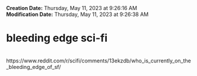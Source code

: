 <div><b>Creation Date:</b> Thursday, May 11, 2023 at 9:26:16 AM<br></div>
<div><b>Modification Date:</b> Thursday, May 11, 2023 at 9:26:38 AM<br></div>
<div><h1>bleeding edge sci-fi</h1></div>
<div><br></div>
<div>https://www.reddit.com/r/scifi/comments/13ekzdb/who_is_currently_on_the_bleeding_edge_of_sf/</div>

